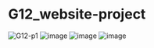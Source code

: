 # G12_website-project

![G12-p1](https://user-images.githubusercontent.com/88741336/199429948-4829ca1f-256f-47ca-afec-7c97514dd010.png)
![image](https://user-images.githubusercontent.com/88741336/199435109-d49c6ff0-b67e-4695-b79b-30e089752bac.png)
![image](https://user-images.githubusercontent.com/88741336/199435333-f762e430-55f3-4b1a-add6-6b24cca9575f.png)
![image](https://user-images.githubusercontent.com/88741336/199435537-bf637a64-790a-4286-ab45-a195813c46bf.png)

